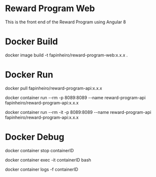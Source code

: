 # Reward Program Web

This is the front end of the Reward Program using Angular 8

# Docker Build
docker image build -t fapinheiro/reward-program-web:x.x.x .

# Docker Run
docker pull fapinheiro/reward-program-api:x.x.x

docker container run --rm -p 8089:8089 --name reward-program-api fapinheiro/reward-program-api:x.x.x

docker container run --rm -it -p 8089:8089 --name reward-program-api fapinheiro/reward-program-api:x.x.x

# Docker Debug
docker container stop containerID

docker container exec -it containerID bash

docker container logs -f containerID

